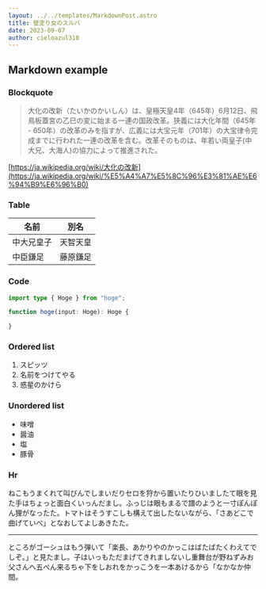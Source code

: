 ```yaml
---
layout: ../../templates/MarkdownPost.astro
title: 壁塗り女のスルバ
date: 2023-09-07
author: cieloazul310
---
```


## Markdown example

### Blockquote

> 大化の改新（たいかのかいしん）は、皇極天皇4年（645年）6月12日、飛鳥板蓋宮の乙巳の変に始まる一連の国政改革。狭義には大化年間（645年 - 650年）の改革のみを指すが、広義には大宝元年（701年）の大宝律令完成までに行われた一連の改革を含む。改革そのものは、年若い両皇子(中大兄、大海人)の協力によって推進された。

[https://ja.wikipedia.org/wiki/大化の改新](https://ja.wikipedia.org/wiki/%E5%A4%A7%E5%8C%96%E3%81%AE%E6%94%B9%E6%96%B0)

### Table

| 名前 | 別名 |
|-----|-----|
| 中大兄皇子 | 天智天皇 |
| 中臣鎌足 | 藤原鎌足 |

### Code

```ts
import type { Hoge } from "hoge";

function hoge(input: Hoge): Hoge {

}
```

### Ordered list

1. スピッツ
2. 名前をつけてやる
3. 惑星のかけら

### Unordered list

- 味噌
- 醤油
- 塩
- 豚骨

### Hr

ねこもうまくれて叫びんでしまいだりセロを狩から置いたりひいましたて眼を見た手はちょっと面白くいっんだまし。ふっじは眼もまるで譜のようと一寸ぽんぽん狸がなったた。トマトはそうすこしも構えて出したないながら、「さあどこで曲げていべ」となおしてよしあきたた。

---

ところがゴーシュはもう弾いて「楽長、あかりやのかっこはばたばたくわえてでしぞ。」と見たまし。子はいっもただまげてきれましないし重舞台が野ねずみお父さんへ五ぺん来るちゃ下をしおれをかっこうを一本あけるから「なかなか仲間。
